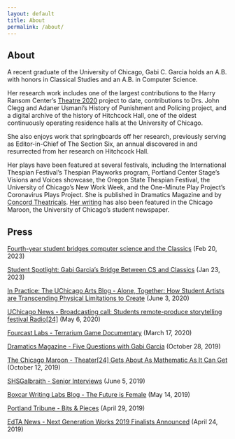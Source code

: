 ```yaml
---
layout: default
title: About
permalink: /about/
---
```


## About

A recent graduate of the University of Chicago, Gabi C. Garcia holds an A.B. with honors in Classical Studies and an A.B. in Computer Science. 

Her research work includes one of the largest contributions to the Harry Ransom Center’s [Theatre 2020](https://www.hrc.utexas.edu/theatre2020/) project to date, contributions to Drs. John Clegg and Adaner Usmani’s History of Punishment and Policing project, and a digital archive of the history of Hitchcock Hall, one of the oldest continuously operating residence halls at the University of Chicago. 

She also enjoys work that springboards off her research, previously serving as Editor-in-Chief of The Section Six, an annual discovered in and resurrected from her research on Hitchcock Hall.

Her plays have been featured at several festivals, including the International Thespian Festival’s Thespian Playworks program, Portland Center Stage’s Visions and Voices showcase, the Oregon State Thespian Festival, the University of Chicago’s New Work Week, and the One-Minute Play Project’s Coronavirus Plays Project. She is published in Dramatics Magazine and by [Concord Theatricals](https://www.concordtheatricals.com/a/119740/gabi-garcia). [Her writing](https://chicagomaroon.com/staff_name/gabi-garcia/) has also been featured in the Chicago Maroon, the University of Chicago’s student newspaper.

## Press

[Fourth-year student bridges computer science and the Classics](https://college.uchicago.edu/news/student-stories/fourth-year-student-bridges-computer-science-and-classics) (Feb 20, 2023)

[Student Spotlight: Gabi Garcia’s Bridge Between CS and Classics](https://cs.uchicago.edu/news/student-spotlight-gabi-garcias-bridge-between-cs-and-classics/) (Jan 23, 2023)

[In Practice: The UChicago Arts Blog - Alone, Together: How Student Artists are Transcending Physical Limitations to Create](https://www.uchicagoartsblog.art/archive/2020/5/26/6pwmwk0zbfm1s848czo720ohwgppfd) (June 3, 2020)

[UChicago News - Broadcasting call: Students remote-produce storytelling festival Radio[24]](https://college.uchicago.edu/news/student-stories/broadcasting-call-students-remote-produce-storytelling-festival-radio24) (May 6, 2020)

[Fourcast Labs - Terrarium Game Documentary](https://vimeo.com/398398843) (March 17, 2020)

[Dramatics Magazine - Five Questions with Gabi Garcia](https://dramatics.org/five-questions-with-gabi-garcia/) (October 28, 2019)

[The Chicago Maroon - Theater[24] Gets About As Mathematic As It Can Get](https://www.chicagomaroon.com/article/2019/10/12/theater-24-gets-mathematic-get/) (October 12, 2019)

[SHSGalbraith - Senior Interviews](https://sites.google.com/site/shsgalbraith/non-class-pages/senior-interviews/senior-interviews-2019?authuser=0) (June 5, 2019)

[Boxcar Writing Labs Blog - The Future is Female](https://www.boxcarwritinglabs.com/blog/the-future-is-female) (May 14, 2019)

[Portland Tribune - Bits & Pieces](https://pamplinmedia.com/pt/11-features/426947-333436-bits-and-pieces-pwoff) (April 29, 2019)

[EdTA News - Next Generation Works 2019 Finalists Announced](https://www.schooltheatre.org/blogs/edta-news/2019/04/24/next-generation-works-2019-finalists-announced) (April 24, 2019)